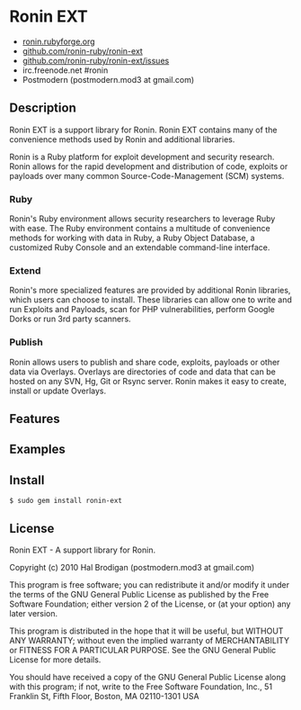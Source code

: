 # Ronin EXT

* [ronin.rubyforge.org](http://ronin.rubyforge.org/)
* [github.com/ronin-ruby/ronin-ext](http://github.com/ronin-ruby/ronin-ext)
* [github.com/ronin-ruby/ronin-ext/issues](http://github.com/ronin-ruby/ronin-ext/issues)
* irc.freenode.net #ronin
* Postmodern (postmodern.mod3 at gmail.com)

## Description

Ronin EXT is a support library for Ronin. Ronin EXT contains many of the
convenience methods used by Ronin and additional libraries.

Ronin is a Ruby platform for exploit development and security research.
Ronin allows for the rapid development and distribution of code, exploits
or payloads over many common Source-Code-Management (SCM) systems.

### Ruby

Ronin's Ruby environment allows security researchers to leverage Ruby with
ease. The Ruby environment contains a multitude of convenience methods
for working with data in Ruby, a Ruby Object Database, a customized Ruby
Console and an extendable command-line interface.

### Extend

Ronin's more specialized features are provided by additional Ronin
libraries, which users can choose to install. These libraries can allow
one to write and run Exploits and Payloads, scan for PHP vulnerabilities,
perform Google Dorks  or run 3rd party scanners.

### Publish

Ronin allows users to publish and share code, exploits, payloads or other
data via Overlays. Overlays are directories of code and data that can be
hosted on any SVN, Hg, Git or Rsync server. Ronin makes it easy to create,
install or update Overlays.

## Features

## Examples

## Install

    $ sudo gem install ronin-ext

## License

Ronin EXT - A support library for Ronin.

Copyright (c) 2010 Hal Brodigan (postmodern.mod3 at gmail.com)

This program is free software; you can redistribute it and/or modify
it under the terms of the GNU General Public License as published by
the Free Software Foundation; either version 2 of the License, or
(at your option) any later version.

This program is distributed in the hope that it will be useful,
but WITHOUT ANY WARRANTY; without even the implied warranty of
MERCHANTABILITY or FITNESS FOR A PARTICULAR PURPOSE.  See the
GNU General Public License for more details.

You should have received a copy of the GNU General Public License
along with this program; if not, write to the Free Software
Foundation, Inc., 51 Franklin St, Fifth Floor, Boston, MA  02110-1301  USA
